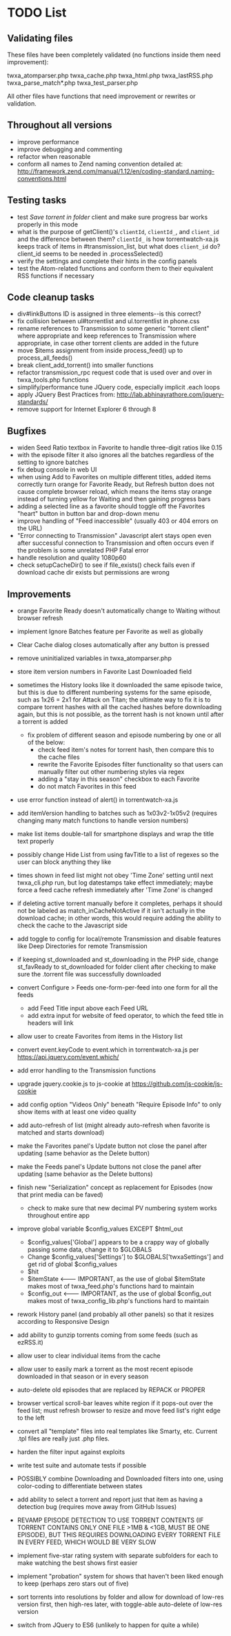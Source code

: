 TODO List
===============

## Validating files

These files have been completely validated (no functions inside them need improvement):

twxa_atomparser.php
twxa_cache.php
twxa_html.php
twxa_lastRSS.php
twxa_parse_match*.php
twxa_test_parser.php

All other files have functions that need improvement or rewrites or validation.

## Throughout all versions

- improve performance
- improve debugging and commenting
- refactor when reasonable
- conform all names to Zend naming convention detailed at: http://framework.zend.com/manual/1.12/en/coding-standard.naming-conventions.html

## Testing tasks

- test _Save torrent in folder_ client and make sure progress bar works properly in this mode
- what is the purpose of getClient()'s `clientId`, `clientId_`, and `client_id` and the difference between them? `clientId_` is how torrentwatch-xa.js keeps track of items in #transmission_list, but what does `client_id` do? client_id seems to be needed in .processSelected()
- verify the settings and complete their hints in the config panels
- test the Atom-related functions and conform them to their equivalent RSS functions if necessary

## Code cleanup tasks

- div#linkButtons ID is assigned in three elements--is this correct?
- fix collision between ul#torrentlist and ul.torrentlist in phone.css
- rename references to Transmission to some generic "torrent client" where appropriate and keep references to Transmission where appropriate, in case other torrent clients are added in the future
- move $items assignment from inside process_feed() up to process_all_feeds()
- break client_add_torrent() into smaller functions
- refactor transmission_rpc request code that is used over and over in twxa_tools.php functions
- simplify/performance tune JQuery code, especially implicit .each loops
- apply JQuery Best Practices from: http://lab.abhinayrathore.com/jquery-standards/
- remove support for Internet Explorer 6 through 8

## Bugfixes

- widen Seed Ratio textbox in Favorite to handle three-digit ratios like 0.15
- with the episode filter it also ignores all the batches regardless of the setting to ignore batches
- fix debug console in web UI
- when using Add to Favorites on multiple different titles, added items correctly turn orange for Favorite Ready, but Refresh button does not cause complete browser reload, which means the items stay orange instead of turning yellow for Waiting and then gaining progress bars
- adding a selected line as a favorite should toggle off the Favorites "heart" button in button bar and drop-down menu
- improve handling of "Feed inaccessible" (usually 403 or 404 errors on the URL)
- "Error connecting to Transmission" Javascript alert stays open even after successful connection to Transmission and often occurs even if the problem is some unrelated PHP Fatal error
- handle resolution and quality 1080p60
- check setupCacheDir() to see if file_exists() check fails even if download cache dir exists but permissions are wrong

## Improvements

- orange Favorite Ready doesn't automatically change to Waiting without browser refresh
- implement Ignore Batches feature per Favorite as well as globally
- Clear Cache dialog closes automatically after any button is pressed
- remove uninitialized variables in twxa_atomparser.php
- store item version numbers in Favorite Last Downloaded field
- sometimes the History looks like it downloaded the same episode twice, but this is due to different numbering systems for the same episode, such as 1x26 = 2x1 for Attack on Titan; the ultimate way to fix it is to compare torrent hashes with all the cached hashes before downloading again, but this is not possible, as the torrent hash is not known until after a torrent is added
  - fix problem of different season and episode numbering by one or all of the below:
    - check feed item's notes for torrent hash, then compare this to the cache files
    - rewrite the Favorite Episodes filter functionality so that users can manually filter out other numbering styles via regex
    - adding a "stay in this season" checkbox to each Favorite
    - do not match Favorites in this feed

- use error function instead of alert() in torrentwatch-xa.js
- add itemVersion handling to batches such as 1x03v2-1x05v2 (requires changing many match functions to handle version numbers)
- make list items double-tall for smartphone displays and wrap the title text properly
- possibly change Hide List from using favTitle to a list of regexes so the user can block anything they like

- times shown in feed list might not obey 'Time Zone' setting until next twxa_cli.php run, but log datestamps take effect immediately; maybe force a feed cache refresh immediately after 'Time Zone' is changed 
- if deleting active torrent manually before it completes, perhaps it should not be labeled as match_inCacheNotActive if it isn't actually in the download cache; in other words, this would require adding the ability to check the cache to the Javascript side
- add toggle to config for local/remote Transmission and disable features like Deep Directories for remote Transmission
- if keeping st_downloaded and st_downloading in the PHP side, change st_favReady to st_downloaded for folder client after checking to make sure the .torrent file was successfully downloaded
- convert Configure > Feeds one-form-per-feed into one form for all the feeds
  - add Feed Title input above each Feed URL
  - add extra input for website of feed operator, to which the feed title in headers will link
- allow user to create Favorites from items in the History list
- convert event.keyCode to event.which in torrentwatch-xa.js per https://api.jquery.com/event.which/
- add error handling to the Transmission functions
- upgrade jquery.cookie.js to js-cookie at https://github.com/js-cookie/js-cookie
- add config option "Videos Only" beneath "Require Episode Info" to only show items with at least one video quality
- add auto-refresh of list (might already auto-refresh when favorite is matched and starts download)
- make the Favorites panel's Update button not close the panel after updating (same behavior as the Delete button)
- make the Feeds panel's Update buttons not close the panel after updating (same behavior as the Delete buttons)
- finish new "Serialization" concept as replacement for Episodes (now that print media can be faved)
  - check to make sure that new decimal PV numbering system works throughout entire app

- improve global variable $config_values EXCEPT $html_out
  - $config_values['Global'] appears to be a crappy way of globally passing some data, change it to $GLOBALS
  - Change $config_values['Settings'] to $GLOBALS['twxaSettings'] and get rid of global $config_values
  - $hit
  - $itemState  <--- IMPORTANT, as the use of global $itemState makes most of twxa_feed.php's functions hard to maintain
  - $config_out <--- IMPORTANT, as the use of global $config_out makes most of twxa_config_lib.php's functions hard to maintain

- rework History panel (and probably all other panels) so that it resizes according to Responsive Design
- add ability to gunzip torrents coming from some feeds (such as ezRSS.it)
- allow user to clear individual items from the cache
- allow user to easily mark a torrent as the most recent episode downloaded in that season or in every season
- auto-delete old episodes that are replaced by REPACK or PROPER
- browser vertical scroll-bar leaves white region if it pops-out over the feed list; must refresh browser to resize and move feed list's right edge to the left
- convert all "template" files into real templates like Smarty, etc. Current .tpl files are really just .php files.
- harden the filter input against exploits
- write test suite and automate tests if possible
- POSSIBLY combine Downloading and Downloaded filters into one, using color-coding to differentiate between states
- add ability to select a torrent and report just that item as having a detection bug (requires move away from GitHub Issues)
- REVAMP EPISODE DETECTION TO USE TORRENT CONTENTS (IF TORRENT CONTAINS ONLY ONE FILE >1MB & <1GB, MUST BE ONE EPISODE), BUT THIS REQUIRES DOWNLOADING EVERY TORRENT FILE IN EVERY FEED, WHICH WOULD BE VERY SLOW
- implement five-star rating system with separate subfolders for each to make watching the best shows first easier
- implement "probation" system for shows that haven't been liked enough to keep (perhaps zero stars out of five)
- sort torrents into resolutions by folder and allow for download of low-res version first, then high-res later, with toggle-able auto-delete of low-res version
- switch from JQuery to ES6 (unlikely to happen for quite a while)
